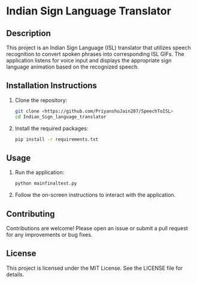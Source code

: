 # Indian Sign Language Translator

## Description
This project is an Indian Sign Language (ISL) translator that utilizes speech recognition to convert spoken phrases into corresponding ISL GIFs. The application listens for voice input and displays the appropriate sign language animation based on the recognized speech.

## Installation Instructions
1. Clone the repository:
   ```bash
   git clone <https://github.com/PriyanshuJain287/SpeechToISL>
   cd Indian_Sign_language_translator
   ```
2. Install the required packages:
   ```bash
   pip install -r requirements.txt
   ```

## Usage
1. Run the application:
   ```bash
   python mainfinaltest.py
   ```
2. Follow the on-screen instructions to interact with the application.

## Contributing
Contributions are welcome! Please open an issue or submit a pull request for any improvements or bug fixes.

## License
This project is licensed under the MIT License. See the LICENSE file for details.
